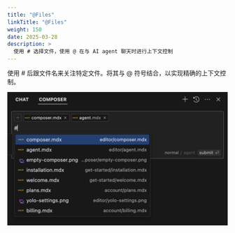 ```yaml
---
title: "@Files"
linkTitle: "@Files"
weight: 150
date: 2025-03-28
description: >
  使用 # 选择文件，使用 @ 在与 AI agent 聊天时进行上下文控制
---
```


使用 # 后跟文件名来关注特定文件。将其与 @ 符号结合，以实现精确的上下文控制。

![](images/pill-files.png)

